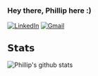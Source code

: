 ### Hey there, Phillip here :)

[![LinkedIn](https://img.shields.io/badge/-Phillip-blue?style=flat-square&logo=Linkedin&logoColor=white&link=https://www.linkedin.com/in/phillip-mortari-375b7261/)](https://www.linkedin.com/in/phillip-mortari-375b7261/)
[![Gmail](https://img.shields.io/badge/-pmortari-c14438?style=flat&logo=Gmail&logoColor=white)](mailto:pmortari@gmail.com)


## 𝗦𝘁𝗮𝘁𝘀

![Phillip's github stats](https://github-readme-stats.vercel.app/api?username=pmortari&show_icons=true&theme=dracula)
